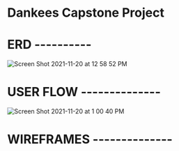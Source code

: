 # Dankees Capstone Project

# ERD ----------

![Screen Shot 2021-11-20 at 12 58 52 PM](https://user-images.githubusercontent.com/63202540/142736528-f7f6209a-b061-4152-a3b0-295c4fd5c76c.png)

# USER FLOW --------------

![Screen Shot 2021-11-20 at 1 00 40 PM](https://user-images.githubusercontent.com/63202540/142736553-de52f447-3202-4442-817f-39f3b2a0e6dc.png)

# WIREFRAMES --------------

